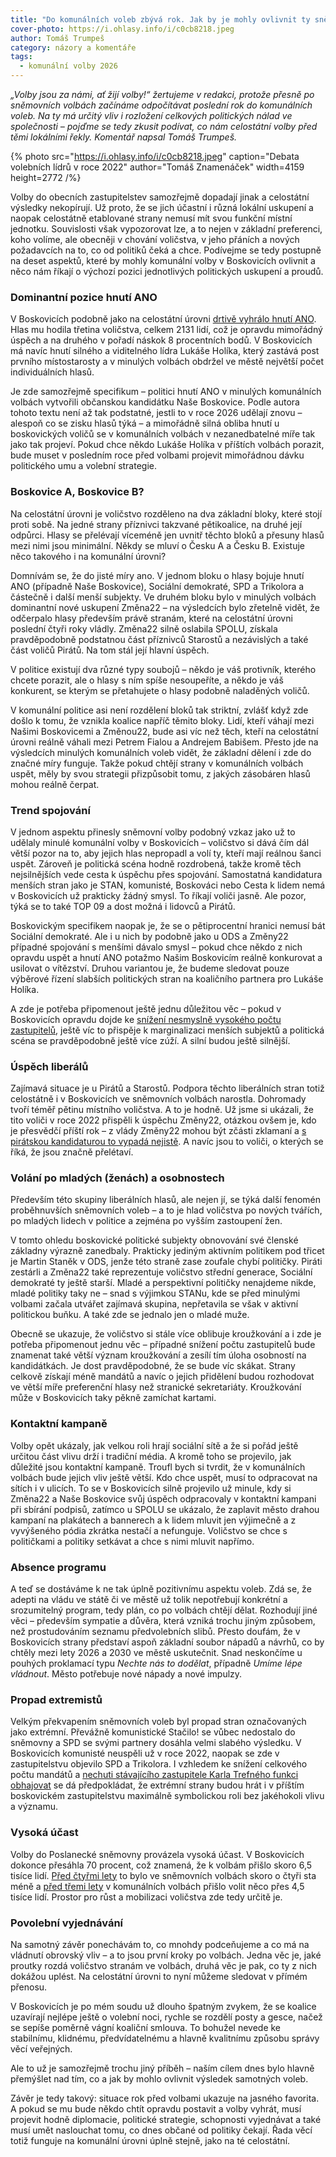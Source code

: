 ```yaml
---
title: "Do komunálních voleb zbývá rok. Jak by je mohly ovlivnit ty sněmovní?"
cover-photo: https://i.ohlasy.info/i/c0cb8218.jpeg
author: Tomáš Trumpeš
category: názory a komentáře
tags:
  - komunální volby 2026
---
```


*„Volby jsou za námi, ať žijí volby\!“ žertujeme v redakci, protože přesně po sněmovních volbách začínáme odpočítávat poslední rok do komunálních voleb. Na ty má určitý vliv i rozložení celkových politických nálad ve společnosti – pojďme se tedy zkusit podívat, co nám celostátní volby před těmi lokálními řekly. Komentář napsal Tomáš Trumpeš.*

{% photo src="https://i.ohlasy.info/i/c0cb8218.jpeg" caption="Debata volebních lídrů v roce 2022" author="Tomáš Znamenáček" width=4159 height=2772 /%}

Volby do obecních zastupitelstev samozřejmě dopadají jinak a celostátní výsledky nekopírují. Už proto, že se jich účastní i různá lokální uskupení a naopak celostátně etablované strany nemusí mít svou funkční místní jednotku. Souvislosti však vypozorovat lze, a to nejen v základní preferenci, koho volíme, ale obecněji v chování voličstva, v jeho přáních a nových požadavcích na to, co od politiků čeká a chce. Podívejme se tedy postupně na deset aspektů, které by mohly komunální volby v Boskovicích ovlivnit a něco nám říkají o výchozí pozici jednotlivých politických uskupení a proudů.

### Dominantní pozice hnutí ANO

V Boskovicích podobně jako na celostátní úrovni [drtivě vyhrálo hnutí ANO](https://ohlasy.info/clanky/2025/10/vysledky-voleb.html). Hlas mu hodila třetina voličstva, celkem 2131 lidí, což je opravdu mimořádný úspěch a na druhého v pořadí náskok 8 procentních bodů. V Boskovicích má navíc hnutí silného a viditelného lídra Lukáše Holíka, který zastává post prvního místostarosty a v minulých volbách obdržel ve městě největší počet individuálních hlasů. 

Je zde samozřejmě specifikum – politici hnutí ANO v minulých komunálních volbách vytvořili občanskou kandidátku Naše Boskovice. Podle autora tohoto textu není až tak podstatné, jestli to v roce 2026 udělají znovu – alespoň co se zisku hlasů týká – a mimořádně silná obliba hnutí u boskovických voličů se v komunálních volbách v nezanedbatelné míře tak jako tak projeví. Pokud chce někdo Lukáše Holíka v příštích volbách porazit, bude muset v posledním roce před volbami projevit mimořádnou dávku politického umu a volební strategie. 

### Boskovice A, Boskovice B?

Na celostátní úrovni je voličstvo rozděleno na dva základní bloky, které stojí proti sobě. Na jedné strany příznivci takzvané pětikoalice, na druhé její odpůrci. Hlasy se přelévají víceméně jen uvnitř těchto bloků a přesuny hlasů mezi nimi jsou minimální. Někdy se mluví o Česku A a Česku B. Existuje něco takového i na komunální úrovni?

Domnívám se, že do jisté míry ano. V jednom bloku o hlasy bojuje hnutí ANO (případně Naše Boskovice), Sociální demokraté, SPD a Trikolora a částečně i další menší subjekty. Ve druhém bloku bylo v minulých volbách dominantní nové uskupení Změna22 – na výsledcích bylo zřetelně vidět, že odčerpalo hlasy především právě stranám, které na celostátní úrovni poslední čtyři roky vládly. Změna22 silně oslabila SPOLU, získala pravděpodobně podstatnou část příznivců Starostů a nezávislých a také část voličů Pirátů. Na tom stál její hlavní úspěch. 

V politice existují dva různé typy soubojů – někdo je váš protivník, kterého chcete porazit, ale o hlasy s ním spíše nesoupeříte, a někdo je váš konkurent, se kterým se přetahujete o hlasy podobně naladěných voličů. 

V komunální politice asi není rozdělení bloků tak striktní, zvlášť když zde došlo k tomu, že vznikla koalice napříč těmito bloky. Lidí, kteří váhají mezi Našimi Boskovicemi a Změnou22, bude asi víc než těch, kteří na celostátní úrovni reálně váhali mezi Petrem Fialou a Andrejem Babišem. Přesto jde na výsledcích minulých komunálních voleb vidět, že základní dělení i zde do značné míry funguje. Takže pokud chtějí strany v komunálních volbách uspět, měly by svou strategii přizpůsobit tomu, z jakých zásobáren hlasů mohou reálně čerpat.

### Trend spojování

V jednom aspektu přinesly sněmovní volby podobný vzkaz jako už to udělaly minulé komunální volby v Boskovicích – voličstvo si dává čím dál větší pozor na to, aby jejich hlas nepropadl a volí ty, kteří mají reálnou šanci uspět. Zároveň je politická scéna hodně rozdrobená, takže kromě těch nejsilnějších vede cesta k úspěchu přes spojování. Samostatná kandidatura menších stran jako je STAN, komunisté, Boskováci nebo Cesta k lidem nemá v Boskovicích už prakticky žádný smysl. To říkají voliči jasně. Ale pozor, týká se to také TOP 09 a dost možná i lidovců a Pirátů. 

Boskovickým specifikem naopak je, že se o pětiprocentní hranici nemusí bát Sociální demokraté. Ale i u nich by podobně jako u ODS a Změny22 případné spojování s menšími dávalo smysl – pokud chce někdo z nich opravdu uspět a hnutí ANO potažmo Našim Boskovicím reálně konkurovat a usilovat o vítězství. Druhou variantou je, že budeme sledovat pouze výběrové řízení slabších politických stran na koaličního partnera pro Lukáše Holíka.

A zde je potřeba připomenout ještě jednu důležitou věc – pokud v Boskovicích opravdu dojde ke [snížení nesmyslně vysokého počtu zastupitelů](https://forum.ohlasy.info/t/velikost-zastupitelstva/48), ještě víc to přispěje k marginalizaci menších subjektů a politická scéna se pravděpodobně ještě více zúží. A silní budou ještě silnější.

### Úspěch liberálů

Zajímavá situace je u Pirátů a Starostů. Podpora těchto liberálních stran totiž celostátně i v Boskovicích ve sněmovních volbách narostla. Dohromady tvoří téměř pětinu místního voličstva. A to je hodně. Už jsme si ukázali, že tito voliči v roce 2022 přispěli k úspěchu Změny22, otázkou ovšem je, kdo je přesvědčí příští rok – z vlády Změny22 mohou být zčásti zklamaní a [s pirátskou kandidaturou to vypadá nejistě](https://ohlasy.info/clanky/2025/10/anketa-zastupitele.html). A navíc jsou to voliči, o kterých se říká, že jsou značně přelétaví.

### Volání po mladých (ženách) a osobnostech

Především této skupiny liberálních hlasů, ale nejen jí, se týká další fenomén proběhnuvších sněmovních voleb – a to je hlad voličstva po nových tvářích, po mladých lidech v politice a zejména po vyšším zastoupení žen. 

V tomto ohledu boskovické politické subjekty obnovování své členské základny výrazně zanedbaly. Prakticky jediným aktivním politikem pod třicet je Martin Staněk v ODS, jenže této straně zase zoufale chybí političky. Piráti zestárli a Změna22 také reprezentuje voličstvo střední generace, Sociální demokraté ty ještě starší. Mladé a perspektivní političky nenajdeme nikde, mladé politiky taky ne – snad s výjimkou STANu, kde se před minulými volbami začala utvářet zajímavá skupina, nepřetavila se však v aktivní politickou buňku. A také zde se jednalo jen o mladé muže.

Obecně se ukazuje, že voličstvo si stále více oblibuje kroužkování a i zde je potřeba připomenout jednu věc – případné snížení počtu zastupitelů bude znamenat také větší význam kroužkování a zesílí tím úloha osobností na kandidátkách. Je dost pravděpodobné, že se bude víc skákat. Strany celkově získají méně mandátů a navíc o jejich přidělení budou rozhodovat ve větší míře preferenční hlasy než stranické sekretariáty. Kroužkování může v Boskovicích taky pěkně zamíchat kartami.

### Kontaktní kampaně

Volby opět ukázaly, jak velkou roli hrají sociální sítě a že si pořád ještě určitou část vlivu drží i tradiční média. A kromě toho se projevilo, jak důležité jsou kontaktní kampaně. Troufl bych si tvrdit, že v komunálních volbách bude jejich vliv ještě větší. Kdo chce uspět, musí to odpracovat na sítích i v ulicích. To se v Boskovicích silně projevilo už minule, kdy si Změna22 a Naše Boskovice svůj úspěch odpracovaly v kontaktní kampani při sbírání podpisů, zatímco u SPOLU se ukázalo, že zaplavit město drahou kampaní na plakátech a bannerech a k lidem mluvit jen výjimečně a z vyvýšeného pódia zkrátka nestačí a nefunguje. Voličstvo se chce s političkami a politiky setkávat a chce s nimi mluvit napřímo.

### Absence programu

A teď se dostáváme k ne tak úplně pozitivnímu aspektu voleb. Zdá se, že adepti na vládu ve státě či ve městě už tolik nepotřebují konkrétní a srozumitelný program, tedy plán, co po volbách chtějí dělat. Rozhodují jiné věci – především sympatie a důvěra, která vzniká trochu jiným způsobem, než prostudováním seznamu předvolebních slibů. Přesto doufám, že v Boskovicích strany představí aspoň základní soubor nápadů a návrhů, co by chtěly mezi lety 2026 a 2030 ve městě uskutečnit. Snad neskončíme u pouhých proklamací typu *Nechte nás to dodělat*, případně *Umíme lépe vládnout*. Město potřebuje nové nápady a nové impulzy.

### Propad extremistů

Velkým překvapením sněmovních voleb byl propad stran označovaných jako extrémní. Převážně komunistické Stačilo\! se vůbec nedostalo do sněmovny a SPD se svými partnery dosáhla velmi slabého výsledku. V Boskovicích komunisté neuspěli už v roce 2022, naopak se zde v zastupitelstvu objevilo SPD a Trikolora. I vzhledem ke snížení celkového počtu mandátů a [nechuti stávajícího zastupitele Karla Trefného funkci obhajovat](https://ohlasy.info/clanky/2025/10/anketa-zastupitele.html) se dá předpokládat, že extrémní strany budou hrát i v příštím boskovickém zastupitelstvu maximálně symbolickou roli bez jakéhokoli vlivu a významu.

### Vysoká účast

Volby do Poslanecké sněmovny provázela vysoká účast. V Boskovicích dokonce přesáhla 70 procent, což znamená, že k volbám přišlo skoro 6,5 tisíce lidí. [Před čtyřmi lety](https://ohlasy.info/clanky/2021/10/jak-jsme-volili.html) to bylo ve sněmovních volbách skoro o čtyři sta méně a [před třemi lety](https://ohlasy.info/clanky/2022/09/vysledky-voleb.html) v komunálních volbách přišlo volit něco přes 4,5 tisíce lidí. Prostor pro růst a mobilizaci voličstva zde tedy určitě je.

### Povolební vyjednávání

Na samotný závěr ponechávám to, co mnohdy podceňujeme a co má na vládnutí obrovský vliv – a to jsou první kroky po volbách. Jedna věc je, jaké proutky rozdá voličstvo stranám ve volbách, druhá věc je pak, co ty z nich dokážou uplést. Na celostátní úrovni to nyní můžeme sledovat v přímém přenosu.

V Boskovicích je po mém soudu už dlouho špatným zvykem, že se koalice uzavírají nejlépe ještě o volební noci, rychle se rozdělí posty a gesce, načež se sepíše poměrně vágní koaliční smlouva. To bohužel nevede ke stabilnímu, klidnému, předvídatelnému a hlavně kvalitnímu způsobu správy věcí veřejných.

Ale to už je samozřejmě trochu jiný příběh – naším cílem dnes bylo hlavně přemýšlet nad tím, co a jak by mohlo ovlivnit výsledek samotných voleb.

Závěr je tedy takový: situace rok před volbami ukazuje na jasného favorita. A pokud se mu bude někdo chtít opravdu postavit a volby vyhrát, musí projevit hodně diplomacie, politické strategie, schopnosti vyjednávat a také musí umět naslouchat tomu, co dnes občané od politiky čekají. Řada věcí totiž funguje na komunální úrovni úplně stejně, jako na té celostátní.